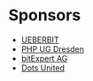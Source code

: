 # Sponsors

* [UEBERBIT](http://ueberbit.de/)
* [PHP UG Dresden](http://phpug-dresden.org/)
* [bitExpert AG](https://www.bitExpert.de)
* [Dots United](https://dotsunited.de/)
